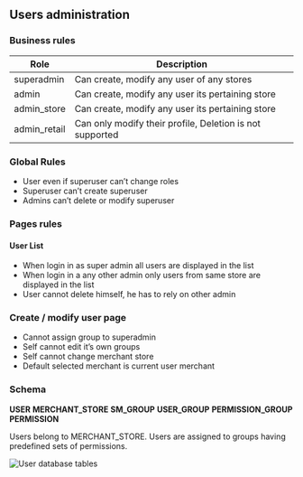 ## Users administration

### Business rules


|Role                                       |Description                                             |
|-------------------------------------------|--------------------------------------------------------|
|superadmin                                 |Can create, modify any user of any stores               |
|admin                                      |Can create, modify any user its pertaining store        |
|admin_store                                |Can create, modify any user its pertaining store        |
|admin_retail                               |Can only modify their profile, Deletion is not supported|


### Global Rules

- User even if superuser can’t change roles
- Superuser can’t create superuser
- Admins can’t delete or modify superuser

### Pages rules

#### User List

- When login in as super admin all users are displayed in the list
- When login in a any other admin only users from same store are displayed in the list
- User cannot delete himself, he has to rely on other admin

### Create / modify user page

- Cannot assign group to superadmin
- Self cannot edit it’s own groups
- Self cannot change merchant store
- Default selected merchant is current user merchant

### Schema

**USER**
**MERCHANT_STORE**
**SM_GROUP**
**USER_GROUP**
**PERMISSION_GROUP**
**PERMISSION**

Users belong to MERCHANT_STORE. Users are assigned to groups having predefined sets of permissions.

![User database tables](/documentation/static/img/documentation/users.png "User database tables")
